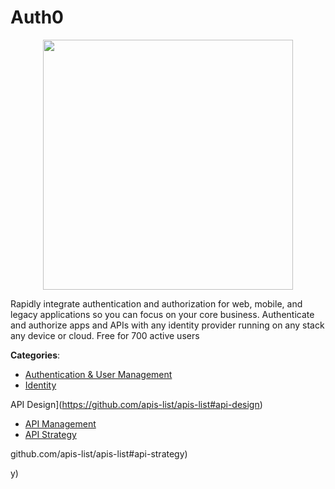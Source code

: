 # Auth0
<p align="center">
    <img width="400" src="https://raw.githubusercontent.com/apis-list/apis-list/apis/auth0/logo_256x256.png" />
</p>

Rapidly integrate authentication and authorization for web, mobile, and legacy applications so you can focus on your core business. Authenticate and authorize apps and APIs with any identity provider running on any stack any device or cloud. Free for 700 active users



**Categories**:
- [Authentication & User Management](https://github.com/apis-list/apis-list#authentication-and-user-management)
- [Identity](https://github.com/apis-list/apis-list#identity)



API Design](https://github.com/apis-list/apis-list#api-design)
- [API Management](https://github.com/apis-list/apis-list#api-management)
- [API Strategy](https://github.com/apis-list/apis-list#api-strategy)



github.com/apis-list/apis-list#api-strategy)



y)



